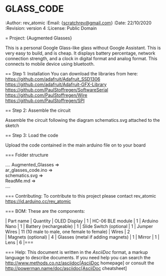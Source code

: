 # GLASS_CODE

:Author: rev_atomic
:Email: {scratchrev@gmail.com}
:Date: 22/10/2020
:Revision: version 4
:License: Public Domain

= Project: {Augmented Glasses}

This is a personal Google Glass-like glass without Google Assistant. This is very easy to build, and is cheap. It displays battery percentage,
network connection strength, and a clock in digital format and analog format. This connects to mobile device using bluetooth.

== Step 1: Installation
You can download the libraries from here:
https://github.com/adafruit/Adafruit_SSD1306
https://github.com/adafruit/Adafruit-GFX-Library
https://github.com/PaulStoffregen/SoftwareSerial
https://github.com/PaulStoffregen/Wire
https://github.com/PaulStoffregen/SPI

== Step 2: Assemble the circuit

Assemble the circuit following the diagram schematics.svg attached to the sketch

== Step 3: Load the code

Upload the code contained in the main arduino file on to your board

=== Folder structure

....
 Augmented_Glasses        =>  
 ar_glasses_code.ino      =>  
 schematics.svg           =>  
 ReadMe.md                =>  
....

=== Contributing: 
To contribute to this project please contact rev_atomic https://id.arduino.cc/rev_atomic

=== BOM: 
These are the components:


| Part name                         | Quantity
| OLED Display                      | 1
| HC-06 BLE module                  | 1
| Arduino Nano                      | 1
| Battery (rechargeable)            | 1
| Slide Switch (optional            | 1
| Jumper Wires                      | 11 (10 male to male, one female to female)
| Wires                             | 2   
| Magnets (optional)                | 4
| Glasses (metal if adding magnets) | 1
| Mirror                            | 1
| Lens                              | 6
|===


=== Help: 
This document is written in the _AsciiDoc_ format, a markup language to describe documents.
If you need help you can search the http://www.methods.co.nz/asciidoc[AsciiDoc homepage]
or consult the http://powerman.name/doc/asciidoc[AsciiDoc cheatsheet]
